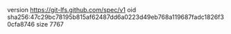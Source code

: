 version https://git-lfs.github.com/spec/v1
oid sha256:47c29bc78195b815af62487dd6a0223d49eb768a119687fadc1826f30cfa8746
size 7767
